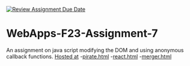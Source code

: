 [![Review Assignment Due Date](https://classroom.github.com/assets/deadline-readme-button-24ddc0f5d75046c5622901739e7c5dd533143b0c8e959d652212380cedb1ea36.svg)](https://classroom.github.com/a/Kv-XePEp)
# WebApps-F23-Assignment-7
An assignment on java script modifying the DOM and using anonymous callback functions.
[Hosted at]( https://44-563-webapps-f23.github.io/44563-webapps-f23-assignment7-MANICHANDRA900/)
-[pirate.html]( https://44-563-webapps-f23.github.io/44563-webapps-f23-assignment7-MANICHANDRA900/pirate.html)
-[react.html]( https://44-563-webapps-f23.github.io/44563-webapps-f23-assignment7-MANICHANDRA900/react.html)
-[merger.html]( https://44-563-webapps-f23.github.io/44563-webapps-f23-assignment7-MANICHANDRA900/merger.html)
